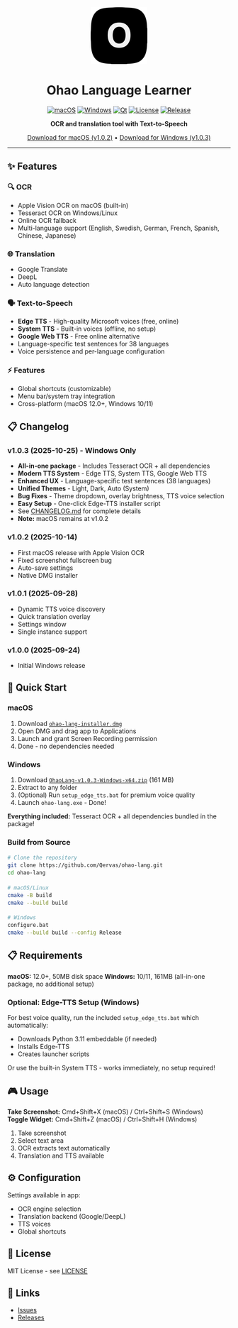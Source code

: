 <div align="center">
  <img src="resources/icon-128.png" alt="Ohao Language Learner" width="128" height="128">

  # Ohao Language Learner

  [![macOS](https://img.shields.io/badge/macOS-12.0+-000000?logo=apple)](https://github.com/Qervas/ohao-lang)
  [![Windows](https://img.shields.io/badge/Windows-10%2F11-blue?logo=windows)](https://github.com/Qervas/ohao-lang)
  [![Qt](https://img.shields.io/badge/Qt-6.9.2-green?logo=qt)](https://qt.io/)
  [![License](https://img.shields.io/badge/License-MIT-yellow.svg)](LICENSE)
  [![Release](https://img.shields.io/badge/Release-v1.0.3-red)](https://github.com/Qervas/ohao-lang/releases)

  **OCR and translation tool with Text-to-Speech**

  [Download for macOS (v1.0.2)](https://github.com/Qervas/ohao-lang/releases/tag/v1.0.2) • [Download for Windows (v1.0.3)](https://github.com/Qervas/ohao-lang/releases/tag/v1.0.3)
</div>

---

## ✨ Features

### 🔍 OCR
- Apple Vision OCR on macOS (built-in)
- Tesseract OCR on Windows/Linux
- Online OCR fallback
- Multi-language support (English, Swedish, German, French, Spanish, Chinese, Japanese)

### 🌐 Translation
- Google Translate
- DeepL
- Auto language detection

### 🗣️ Text-to-Speech
- **Edge TTS** - High-quality Microsoft voices (free, online)
- **System TTS** - Built-in voices (offline, no setup)
- **Google Web TTS** - Free online alternative
- Language-specific test sentences for 38 languages
- Voice persistence and per-language configuration

### ⚡ Features
- Global shortcuts (customizable)
- Menu bar/system tray integration
- Cross-platform (macOS 12.0+, Windows 10/11)

## 📋 Changelog

### v1.0.3 (2025-10-25) - **Windows Only**
- **All-in-one package** - Includes Tesseract OCR + all dependencies
- **Modern TTS System** - Edge TTS, System TTS, Google Web TTS
- **Enhanced UX** - Language-specific test sentences (38 languages)
- **Unified Themes** - Light, Dark, Auto (System)
- **Bug Fixes** - Theme dropdown, overlay brightness, TTS voice selection
- **Easy Setup** - One-click Edge-TTS installer script
- See [CHANGELOG.md](CHANGELOG.md) for complete details
- **Note:** macOS remains at v1.0.2

### v1.0.2 (2025-10-14)
- First macOS release with Apple Vision OCR
- Fixed screenshot fullscreen bug
- Auto-save settings
- Native DMG installer

### v1.0.1 (2025-09-28)
- Dynamic TTS voice discovery
- Quick translation overlay
- Settings window
- Single instance support

### v1.0.0 (2025-09-24)
- Initial Windows release

## 🚀 Quick Start

### macOS

1. Download [`ohao-lang-installer.dmg`](https://github.com/Qervas/ohao-lang/releases/latest)
2. Open DMG and drag app to Applications
3. Launch and grant Screen Recording permission
4. Done - no dependencies needed

### Windows

1. Download [`OhaoLang-v1.0.3-Windows-x64.zip`](https://github.com/Qervas/ohao-lang/releases/tag/v1.0.3) (161 MB)
2. Extract to any folder
3. (Optional) Run `setup_edge_tts.bat` for premium voice quality
4. Launch `ohao-lang.exe` - Done!

**Everything included:** Tesseract OCR + all dependencies bundled in the package!

### Build from Source

```bash
# Clone the repository
git clone https://github.com/Qervas/ohao-lang.git
cd ohao-lang

# macOS/Linux
cmake -B build
cmake --build build

# Windows
configure.bat
cmake --build build --config Release
```

## 📋 Requirements

**macOS:** 12.0+, 50MB disk space
**Windows:** 10/11, 161MB (all-in-one package, no additional setup)

### Optional: Edge-TTS Setup (Windows)

For best voice quality, run the included `setup_edge_tts.bat` which automatically:
- Downloads Python 3.11 embeddable (if needed)
- Installs Edge-TTS
- Creates launcher scripts

Or use the built-in System TTS - works immediately, no setup required!

## 🎮 Usage

**Take Screenshot:** Cmd+Shift+X (macOS) / Ctrl+Shift+S (Windows)  
**Toggle Widget:** Cmd+Shift+Z (macOS) / Ctrl+Shift+H (Windows)

1. Take screenshot
2. Select text area
3. OCR extracts text automatically
4. Translation and TTS available

## ⚙️ Configuration

Settings available in app:
- OCR engine selection
- Translation backend (Google/DeepL)
- TTS voices
- Global shortcuts

## 📄 License

MIT License - see [LICENSE](LICENSE)

## 🔗 Links

- [Issues](https://github.com/Qervas/ohao-lang/issues)
- [Releases](https://github.com/Qervas/ohao-lang/releases)
